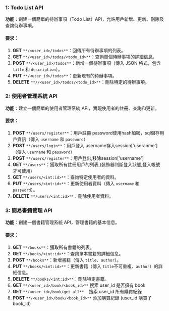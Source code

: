 ###  1: Todo List API

**功能**：創建一個簡單的待辦事項（Todo List）API，允許用戶新增、更新、刪除及查詢待辦事項。

#### 要求：

1.  **GET** `**/<user_id>/todos**`：回傳所有待辦事項的列表。
2.  **GET** `**/<user_id>/todos/<todo_id>**`：查詢單個待辦事項的詳細信息。
3.  **POST** `**/<user_id>/todos**`：新增一個待辦事項（傳入 JSON 格式，包含 `title` 和 `description`）。
4.  **PUT** `**/<user_id>/todos**`：更新現有的待辦事項。
5.  **DELETE** `**//<user_id>/todos/<todo_id>**`：刪除特定的待辦事項。
    

###  2: 使用者管理系統 API

**功能**：建立一個簡單的使用者管理系統 API，實現使用者的註冊、查詢和更新。

#### 要求：

1.  **POST** `**/users/register**`：用戶註冊 password使用hash加密，sql儲存用戶資訊（傳入 `username` 和 `password`）
2.  **POST** `**/users/login**`：用戶登入 username存入session['useranme']  （傳入 `username` 和 `password`）
3.  **POST** `**/users/register**`：用戶登出,移除session['username']
4.  **GET** `**/users**`：獲取所有註冊用戶的列表,(裝飾器判斷登入狀態,登入帳號才可使用)
5.  **GET** `**/users/<int:id>**`：查詢特定使用者的資料。
6.  **PUT** `**/users/<int:id>**`：更新使用者資料（傳入 `username` 和 `password`）。
7.  **DELETE** `**/users/<int:id>**`：刪除使用者資料。

###  3: 簡易書籍管理 API

**功能**：創建一個書籍管理系統 API，管理書籍的基本信息。

#### 要求：

1.  **GET** `**/books**`：獲取所有書籍的列表。
2.  **GET** `**/books/<int:id>**`：查詢單本書籍的詳細信息。
3.  **POST** `**/books**`：新增書籍（傳入 `title`、`author`）。
4.  **PUT** `**/books/<int:id>**`：更新書籍（傳入 `title`不可重複、`author`）的詳細信息。
5.  **DELETE** `**/books/<int:id>**`：刪除特定書籍。
6.  **GET** `**/<user_id>/book/<book_id>**` 搜索 user\_id 是否擁有 book
7.  **GET** `**/<user_id>/book/get_all**`    搜索 user\_id 所有購買紀錄
8.  **POST** `**/<user_id>/book/<book_id>**` 添加購買紀錄 (user\_id 購買了 book\_id)
